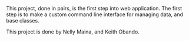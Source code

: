 This project, done in pairs, is the first step into web application. 
The first step is to make a custom command line interface for managing data, and base classes.

This project is done by Nelly Maina, and Keith Obando. 